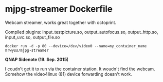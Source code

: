 # mjpg-streamer Dockerfile

Webcam streamer, works great together with octoprint. 

Compiled plugins: input_testpicture.so, output_autofocus.so, output_http.so, input_uvc.so, output_file.so


	docker run -d -p 80 --device=/dev/video0 --name=my_container_name mrwyss/mjpg-streamer




**QNAP Sidenote (19. Sep. 2015)**

I coudn't get it to run via the container station. It woudn't find the webcam. Somehow the video4linux (81) device forwarding doesn't work.
